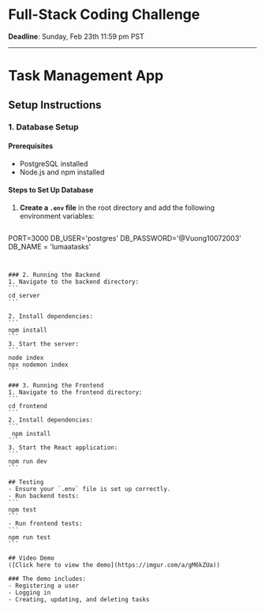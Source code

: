 # Full-Stack Coding Challenge

**Deadline**: Sunday, Feb 23th 11:59 pm PST

---

# Task Management App

## Setup Instructions

### 1. Database Setup

#### Prerequisites
- PostgreSQL installed
- Node.js and npm installed

#### Steps to Set Up Database
1. **Create a `.env` file** in the root directory and add the following environment variables:

   ```
  PORT=3000
  DB_USER='postgres'
  DB_PASSWORD='@Vuong10072003'
  DB_NAME = 'lumaatasks'
   ````


### 2. Running the Backend
1. Navigate to the backend directory:
   ```
   cd server
   ```

2. Install dependencies:
   ```
   npm install
   ```
3. Start the server:
   ```
   node index 
   npx nodemon index
   ```

### 3. Running the Frontend
1. Navigate to the frontend directory:
   ```
   cd frontend
   ```
2. Install dependencies:
   ```
    npm install
   ```
3. Start the React application:
   ```
   npm run dev
   ```

## Testing
- Ensure your `.env` file is set up correctly.
- Run backend tests:
  ```
  npm test
  ```
- Run frontend tests:
  ```
  npm run test
  ```

## Video Demo
([Click here to view the demo](https://imgur.com/a/gM6kZUa))

### The demo includes:
- Registering a user
- Logging in
- Creating, updating, and deleting tasks


